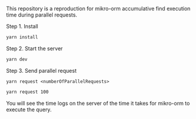 This repository is a reproduction for mikro-orm accumulative find execution time during parallel requests.

Step 1. Install

```bash
yarn install
```

Step 2. Start the server

```bash
yarn dev
```

Step 3. Send parallel request

`yarn request <numberOfParallelRequests>`

```bash
yarn request 100
```

You will see the time logs on the server of the time it takes for mikro-orm to execute the query.

